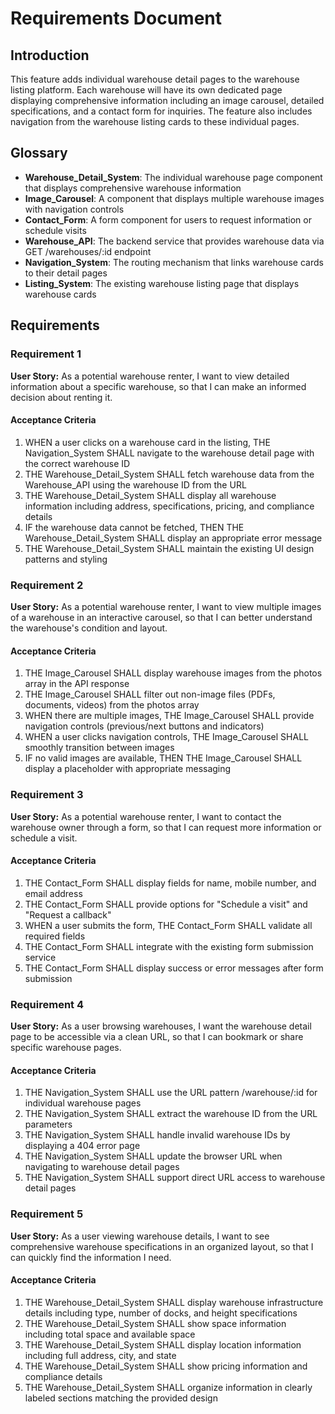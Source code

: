 # Requirements Document

## Introduction

This feature adds individual warehouse detail pages to the warehouse listing platform. Each warehouse will have its own dedicated page displaying comprehensive information including an image carousel, detailed specifications, and a contact form for inquiries. The feature also includes navigation from the warehouse listing cards to these individual pages.

## Glossary

- **Warehouse_Detail_System**: The individual warehouse page component that displays comprehensive warehouse information
- **Image_Carousel**: A component that displays multiple warehouse images with navigation controls
- **Contact_Form**: A form component for users to request information or schedule visits
- **Warehouse_API**: The backend service that provides warehouse data via GET /warehouses/:id endpoint
- **Navigation_System**: The routing mechanism that links warehouse cards to their detail pages
- **Listing_System**: The existing warehouse listing page that displays warehouse cards

## Requirements

### Requirement 1

**User Story:** As a potential warehouse renter, I want to view detailed information about a specific warehouse, so that I can make an informed decision about renting it.

#### Acceptance Criteria

1. WHEN a user clicks on a warehouse card in the listing, THE Navigation_System SHALL navigate to the warehouse detail page with the correct warehouse ID
2. THE Warehouse_Detail_System SHALL fetch warehouse data from the Warehouse_API using the warehouse ID from the URL
3. THE Warehouse_Detail_System SHALL display all warehouse information including address, specifications, pricing, and compliance details
4. IF the warehouse data cannot be fetched, THEN THE Warehouse_Detail_System SHALL display an appropriate error message
5. THE Warehouse_Detail_System SHALL maintain the existing UI design patterns and styling

### Requirement 2

**User Story:** As a potential warehouse renter, I want to view multiple images of a warehouse in an interactive carousel, so that I can better understand the warehouse's condition and layout.

#### Acceptance Criteria

1. THE Image_Carousel SHALL display warehouse images from the photos array in the API response
2. THE Image_Carousel SHALL filter out non-image files (PDFs, documents, videos) from the photos array
3. WHEN there are multiple images, THE Image_Carousel SHALL provide navigation controls (previous/next buttons and indicators)
4. WHEN a user clicks navigation controls, THE Image_Carousel SHALL smoothly transition between images
5. IF no valid images are available, THEN THE Image_Carousel SHALL display a placeholder with appropriate messaging

### Requirement 3

**User Story:** As a potential warehouse renter, I want to contact the warehouse owner through a form, so that I can request more information or schedule a visit.

#### Acceptance Criteria

1. THE Contact_Form SHALL display fields for name, mobile number, and email address
2. THE Contact_Form SHALL provide options for "Schedule a visit" and "Request a callback"
3. WHEN a user submits the form, THE Contact_Form SHALL validate all required fields
4. THE Contact_Form SHALL integrate with the existing form submission service
5. THE Contact_Form SHALL display success or error messages after form submission

### Requirement 4

**User Story:** As a user browsing warehouses, I want the warehouse detail page to be accessible via a clean URL, so that I can bookmark or share specific warehouse pages.

#### Acceptance Criteria

1. THE Navigation_System SHALL use the URL pattern /warehouse/:id for individual warehouse pages
2. THE Navigation_System SHALL extract the warehouse ID from the URL parameters
3. THE Navigation_System SHALL handle invalid warehouse IDs by displaying a 404 error page
4. THE Navigation_System SHALL update the browser URL when navigating to warehouse detail pages
5. THE Navigation_System SHALL support direct URL access to warehouse detail pages

### Requirement 5

**User Story:** As a user viewing warehouse details, I want to see comprehensive warehouse specifications in an organized layout, so that I can quickly find the information I need.

#### Acceptance Criteria

1. THE Warehouse_Detail_System SHALL display warehouse infrastructure details including type, number of docks, and height specifications
2. THE Warehouse_Detail_System SHALL show space information including total space and available space
3. THE Warehouse_Detail_System SHALL display location information including full address, city, and state
4. THE Warehouse_Detail_System SHALL show pricing information and compliance details
5. THE Warehouse_Detail_System SHALL organize information in clearly labeled sections matching the provided design